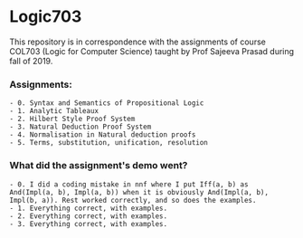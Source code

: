 # Logic703
This repository is in correspondence with the assignments of course COL703 (Logic for Computer Science) taught by Prof Sajeeva Prasad during fall of 2019.


### Assignments:

	- 0. Syntax and Semantics of Propositional Logic
	- 1. Analytic Tableaux
	- 2. Hilbert Style Proof System
	- 3. Natural Deduction Proof System
	- 4. Normalisation in Natural deduction proofs
	- 5. Terms, substitution, unification, resolution


### What did the assignment's demo went?

	- 0. I did a coding mistake in nnf where I put Iff(a, b) as And(Impl(a, b), Impl(a, b)) when it is obviously And(Impl(a, b), Impl(b, a)). Rest worked correctly, and so does the examples.
	- 1. Everything correct, with examples.
	- 2. Everything correct, with examples.
	- 3. Everything correct, with examples.